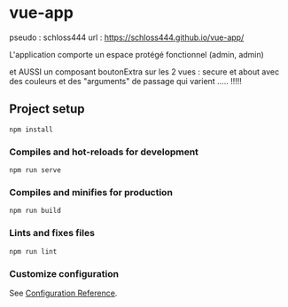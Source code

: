 # vue-app
pseudo : schloss444
url : https://schloss444.github.io/vue-app/

L'application comporte un espace protégé fonctionnel (admin, admin)

et AUSSI un composant boutonExtra sur les 2 vues : secure et about avec des couleurs et des "arguments" de passage qui varient ..... !!!!!

## Project setup
```
npm install
```

### Compiles and hot-reloads for development
```
npm run serve
```

### Compiles and minifies for production
```
npm run build
```

### Lints and fixes files
```
npm run lint
```

### Customize configuration
See [Configuration Reference](https://cli.vuejs.org/config/).
